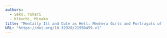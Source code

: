 ```yaml
---
authors:
  - Seko, Yukari
  - Kikuchi, Minako
title: "Mentally Ill and Cute as Hell: Menhera Girls and Portrayals of Self-Injury in Japanese Popular Culture"
URL: "https://doi.org/10.32920/21950459.v1"
---
```

